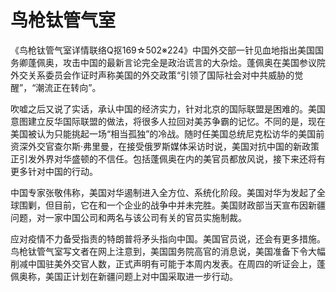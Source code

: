 # 鸟枪钛管气室

   《鸟枪钛管气室详情联络Q抠169☆502※224》中国外交部一针见血地指出美国国务卿蓬佩奥，攻击中国的最新言论完全是政治谎言的大杂烩。蓬佩奥在美国参议院外交关系委员会作证时声称美国的外交政策“引领了国际社会对中共威胁的觉醒”，“潮流正在转向”。

   吹嘘之后又说了实话，承认中国的经济实力，针对北京的国际联盟是困难的。美国意图建立反华国际联盟的做法，将很多人拉回对美苏争霸的记忆。不同的是，现在美国被认为只能挑起一场“相当孤独”的冷战。随时任美国总统尼克松访华的美国前资深外交官查尔斯·弗里曼，在接受俄罗斯媒体采访时说，美国对抗中国的新政策正引发外界对华盛顿的不信任。包括蓬佩奥在内的美官员都放风说，接下来还将有更多针对中国的行动。

  中国专家张敬伟称，美国对华遏制进入全方位、系统化阶段。美国对华为发起了全球围剿，但目前，它在和一个企业的战争中并未完胜。美国财政部当天宣布因新疆问题，对一家中国公司和两名与该公司有关的官员实施制裁。

   应对疫情不力备受指责的特朗普将矛头指向中国。美国官员说，还会有更多措施。鸟枪钛管气室写文者在网上注意到，美国国务院高官的消息说，美国准备下令大幅削减中国驻美外交官人数，正式声明有可能于本周内发表。在周四的听证会上，蓬佩奥称，美国正计划在新疆问题上对中国采取进一步行动。
